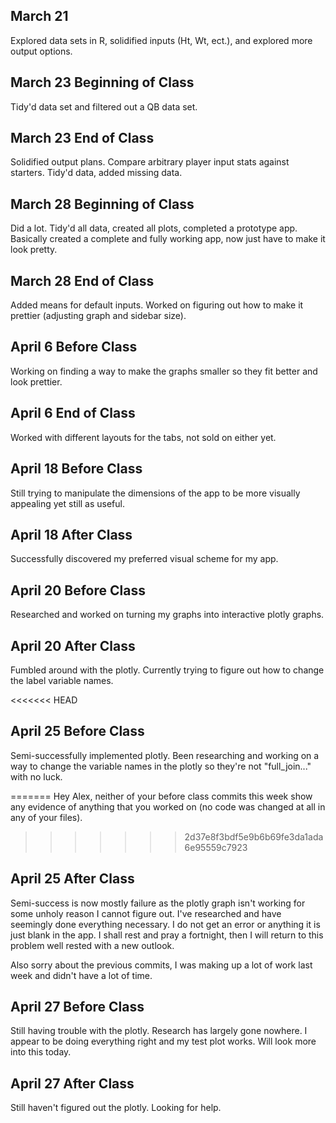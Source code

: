## March 21

Explored data sets in R, solidified inputs (Ht, Wt, ect.), and explored more output options.

## March 23 Beginning of Class

Tidy'd data set and filtered out a QB data set.

## March 23 End of Class

Solidified output plans. Compare arbitrary player input stats against starters. Tidy'd data, added missing data.

## March 28 Beginning of Class

Did a lot. Tidy'd all data, created all plots, completed a prototype app. Basically created a complete and fully working app, now just have to make it look pretty.

## March 28 End of Class

Added means for default inputs. Worked on figuring out how to make it prettier (adjusting graph and sidebar size).

## April 6 Before Class

Working on finding a way to make the graphs smaller so they fit better and look prettier.

## April 6 End of Class

Worked with different layouts for the tabs, not sold on either yet.

## April 18 Before Class

Still trying to manipulate the dimensions of the app to be more visually appealing yet still as useful.

## April 18 After Class

Successfully discovered my preferred visual scheme for my app.

## April 20 Before Class

Researched and worked on turning my graphs into interactive plotly graphs.

## April 20 After Class

Fumbled around with the plotly. Currently trying to figure out how to change the label variable names.

<<<<<<< HEAD
## April 25 Before Class

Semi-successfully implemented plotly. Been researching and working on a way to change the variable names in the plotly so they're not "full_join..." with no luck.

=======
Hey Alex, neither of your before class commits this week show any evidence of anything that you worked on (no code was changed at all in any of your files).
>>>>>>> 2d37e8f3bdf5e9b6b69fe3da1ada6e95559c7923

## April 25 After Class

Semi-success is now mostly failure as the plotly graph isn't working for some unholy reason I cannot figure out. I've researched and have seemingly done everything necessary. I do not get an error or anything it is just blank in the app. I shall rest and pray a fortnight, then I will return to this problem well rested with a new outlook. 

Also sorry about the previous commits, I was making up a lot of work last week and didn't have a lot of time.

## April 27 Before Class

Still having trouble with the plotly. Research has largely gone nowhere. I appear to be doing everything right and my test plot works. Will look more into this today.

## April 27 After Class

Still haven't figured out the plotly. Looking for help.
